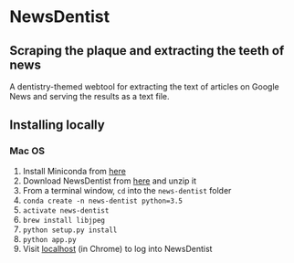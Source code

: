 # NewsDentist

## Scraping the plaque and extracting the teeth of news

A dentistry-themed webtool for extracting the text of articles on Google News and serving the results as a text file.


## Installing locally

### Mac OS

1. Install Miniconda from [here](http://conda.pydata.org/miniconda.html)
2. Download NewsDentist from [here](https://github.com/jamiebull1/news-dentist/archive/master.zip) and unzip it
3. From a terminal window, `cd` into the `news-dentist` folder
4. `conda create -n news-dentist python=3.5`
5. `activate news-dentist`
6. `brew install libjpeg`
7. `python setup.py install`
8. `python app.py`
9. Visit [localhost](http://localhost:5000) (in Chrome) to log into NewsDentist

